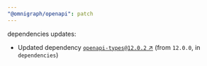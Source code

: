 ```yaml
---
"@omnigraph/openapi": patch
---
```


dependencies updates: 

- Updated dependency [`openapi-types@12.0.2` ↗︎](https://www.npmjs.com/package/openapi-types/v/12.0.2) (from `12.0.0`, in `dependencies`)
